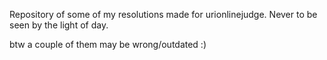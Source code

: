 Repository of some of my resolutions made for urionlinejudge. Never to be seen by the light of day.


btw a couple of them may be wrong/outdated :)
